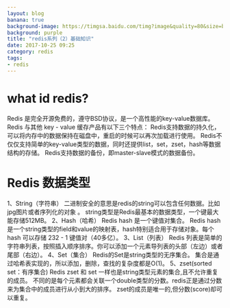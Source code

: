 ```yaml
---
layout: blog
banana: true
background-image: https://timgsa.baidu.com/timg?image&quality=80&size=b9999_10000&sec=1508933893212&di=f170453e2e87765af6a10307b3899fdb&imgtype=0&src=http%3A%2F%2Fstatic.open-open.com%2Fnews%2FuploadImg%2F20160618%2F20160618093614_122.png
background: purple
title: "redis系列（2）基础知识"
date: 2017-10-25 09:25
category: redis
tags:
- redis
---
```


# what id  redis?
Redis 是完全开源免费的，遵守BSD协议，是一个高性能的key-value数据库。
Redis 与其他 key - value 缓存产品有以下三个特点：
Redis支持数据的持久化，可以将内存中的数据保持在磁盘中，重启的时候可以再次加载进行使用。
Redis不仅仅支持简单的key-value类型的数据，同时还提供list，set，zset，hash等数据结构的存储。
Redis支持数据的备份，即master-slave模式的数据备份。

# Redis 数据类型
1、String（字符串） 二进制安全的意思是redis的string可以包含任何数据。比如jpg图片或者序列化的对象 。
string类型是Redis最基本的数据类型，一个键最大能存储512MB。
2、Hash（哈希）
Redis hash 是一个键值对集合。
Redis hash是一个string类型的field和value的映射表，hash特别适合用于存储对象。每个 hash 可以存储 232 - 1 键值对（40多亿）。
3、List（列表）
Redis 列表是简单的字符串列表，按照插入顺序排序。你可以添加一个元素导列表的头部（左边）或者尾部（右边）。
4、Set（集合）
Redis的Set是string类型的无序集合。
集合是通过哈希表实现的，所以添加，删除，查找的复杂度都是O(1)。
5、zset(sorted set：有序集合)
Redis zset 和 set 一样也是string类型元素的集合,且不允许重复的成员。
不同的是每个元素都会关联一个double类型的分数。redis正是通过分数来为集合中的成员进行从小到大的排序。
zset的成员是唯一的,但分数(score)却可以重复。


